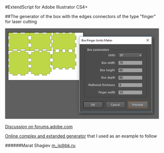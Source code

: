 #ExtendScript for Adobe Illustrator CS4+

##The generator of the box with the edges connectors of the type "finger" for laser cutting

![boxFingerJointsMaker](img/boxFingerJointsMaker.png)

[Discussion on forums.adobe.com](https://forums.adobe.com/thread/2224288)

[Online complex and extanded generator](http://www.makercase.com/) that I used as an example to follow

######Marat Shagiev m_js@bk.ru
